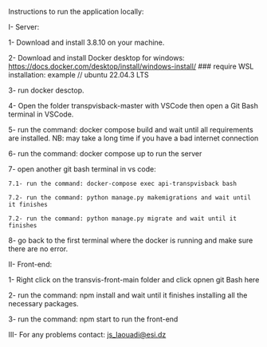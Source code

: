 Instructions to run the application locally:

I- Server:

  1- Download and install 3.8.10 on your machine.
  
  2- Download and install Docker desktop for windows:  https://docs.docker.com/desktop/install/windows-install/   ### require WSL installation: example // ubuntu 22.04.3 LTS
  
  3- run docker desctop.
  
  4- Open the folder transpvisback-master with VSCode then open a Git Bash terminal in VSCode.
  
  5- run the command: docker compose build and wait until all requirements are installed. NB: may take a long time if you have a bad internet connection
  
  6- run the command: docker compose up to run the server
  
  7- open another git bash terminal in vs code: 
  
    7.1- run the command: docker-compose exec api-transpvisback bash
	
    7.2- run the command: python manage.py makemigrations and wait until it finishes
	
    7.2- run the command: python manage.py migrate and wait until it finishes
	
  8- go back to the first terminal where the docker is running and make sure there are no error.
  

II- Front-end:

  1- Right click on the transvis-front-main folder and click opnen git Bash here
  
  2- run the command: npm install and wait until it finishes installing all the necessary packages.
  
  3- run the command: npm start to run the front-end
  

III- For any problems contact: js_laouadi@esi.dz

